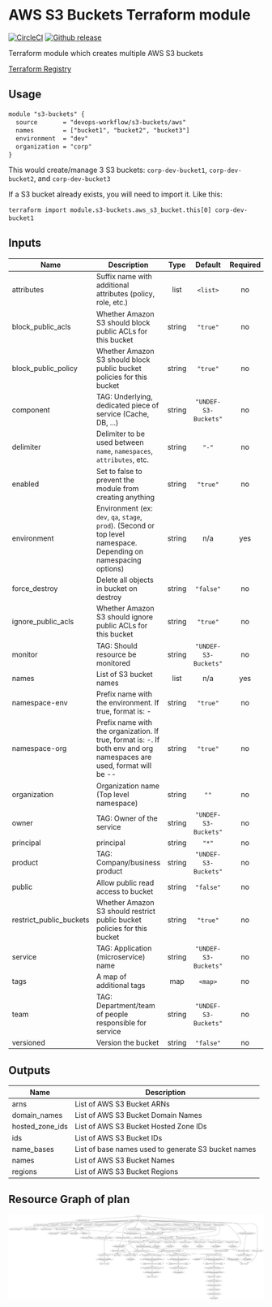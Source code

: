 # AWS S3 Buckets Terraform module

[![CircleCI](https://circleci.com/gh/appzen-oss/terraform-aws-s3-buckets.svg?style=svg)](https://circleci.com/gh/appzen-oss/terraform-aws-s3-buckets)
[![Github release](https://img.shields.io/github/release/appzen-oss/terraform-aws-s3-buckets.svg)](https://github.com/appzen-oss/terraform-aws-s3-buckets/releases)

Terraform module which creates multiple AWS S3 buckets

[Terraform Registry](https://registry.terraform.io/modules/devops-workflow/s3-buckets/aws)

## Usage

```hcl
module "s3-buckets" {
  source       = "devops-workflow/s3-buckets/aws"
  names        = ["bucket1", "bucket2", "bucket3"]
  environment  = "dev"
  organization = "corp"
}
```

This would create/manage 3 S3 buckets: `corp-dev-bucket1`, `corp-dev-bucket2`,
and `corp-dev-bucket3`

If a S3 bucket already exists, you will need to import it. Like this:

```Shell
terraform import module.s3-buckets.aws_s3_bucket.this[0] corp-dev-bucket1
```

<!-- BEGINNING OF PRE-COMMIT-TERRAFORM DOCS HOOK -->
## Inputs

| Name | Description | Type | Default | Required |
|------|-------------|:----:|:-----:|:-----:|
| attributes | Suffix name with additional attributes (policy, role, etc.) | list | `<list>` | no |
| block\_public\_acls | Whether Amazon S3 should block public ACLs for this bucket | string | `"true"` | no |
| block\_public\_policy | Whether Amazon S3 should block public bucket policies for this bucket | string | `"true"` | no |
| component | TAG: Underlying, dedicated piece of service (Cache, DB, ...) | string | `"UNDEF-S3-Buckets"` | no |
| delimiter | Delimiter to be used between `name`, `namespaces`, `attributes`, etc. | string | `"-"` | no |
| enabled | Set to false to prevent the module from creating anything | string | `"true"` | no |
| environment | Environment (ex: `dev`, `qa`, `stage`, `prod`). (Second or top level namespace. Depending on namespacing options) | string | n/a | yes |
| force\_destroy | Delete all objects in bucket on destroy | string | `"false"` | no |
| ignore\_public\_acls | Whether Amazon S3 should ignore public ACLs for this bucket | string | `"true"` | no |
| monitor | TAG: Should resource be monitored | string | `"UNDEF-S3-Buckets"` | no |
| names | List of S3 bucket names | list | n/a | yes |
| namespace-env | Prefix name with the environment. If true, format is: <env>-<name> | string | `"true"` | no |
| namespace-org | Prefix name with the organization. If true, format is: <org>-<env namespaced name>. If both env and org namespaces are used, format will be <org>-<env>-<name> | string | `"true"` | no |
| organization | Organization name (Top level namespace) | string | `""` | no |
| owner | TAG: Owner of the service | string | `"UNDEF-S3-Buckets"` | no |
| principal | principal | string | `"*"` | no |
| product | TAG: Company/business product | string | `"UNDEF-S3-Buckets"` | no |
| public | Allow public read access to bucket | string | `"false"` | no |
| restrict\_public\_buckets | Whether Amazon S3 should restrict public bucket policies for this bucket | string | `"true"` | no |
| service | TAG: Application (microservice) name | string | `"UNDEF-S3-Buckets"` | no |
| tags | A map of additional tags | map | `<map>` | no |
| team | TAG: Department/team of people responsible for service | string | `"UNDEF-S3-Buckets"` | no |
| versioned | Version the bucket | string | `"false"` | no |

## Outputs

| Name | Description |
|------|-------------|
| arns | List of AWS S3 Bucket ARNs |
| domain\_names | List of AWS S3 Bucket Domain Names |
| hosted\_zone\_ids | List of AWS S3 Bucket Hosted Zone IDs |
| ids | List of AWS S3 Bucket IDs |
| name\_bases | List of base names used to generate S3 bucket names |
| names | List of AWS S3 Bucket Names |
| regions | List of AWS S3 Bucket Regions |

<!-- END OF PRE-COMMIT-TERRAFORM DOCS HOOK -->

<!-- BEGINNING OF PRE-COMMIT-TERRAFORM GRAPH HOOK -->

## Resource Graph of plan

![Terraform Graph](resource-plan-graph.png)
<!-- END OF PRE-COMMIT-TERRAFORM GRAPH HOOK -->
